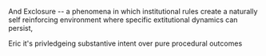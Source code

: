 And Exclosure -- a phenomena in which institutional rules create a naturally self reinforcing environment where specific extitutional dynamics can persist, 

Eric 
it's privledgeing substantive intent over pure procedural outcomes 

